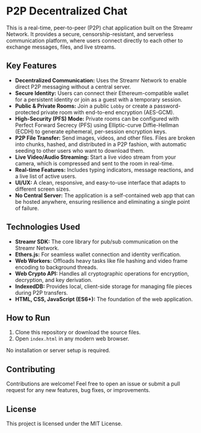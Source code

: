 # P2P Decentralized Chat

This is a real-time, peer-to-peer (P2P) chat application built on the Streamr Network. It provides a secure, censorship-resistant, and serverless communication platform, where users connect directly to each other to exchange messages, files, and live streams.

## Key Features

* **Decentralized Communication:** Uses the Streamr Network to enable direct P2P messaging without a central server.
* **Secure Identity:** Users can connect their Ethereum-compatible wallet for a persistent identity or join as a guest with a temporary session.
* **Public & Private Rooms:** Join a public `Lobby` or create a password-protected private room with end-to-end encryption (AES-GCM).
* **High-Security (PFS) Mode:** Private rooms can be configured with Perfect Forward Secrecy (PFS) using Elliptic-curve Diffie-Hellman (ECDH) to generate ephemeral, per-session encryption keys.
* **P2P File Transfer:** Send images, videos, and other files. Files are broken into chunks, hashed, and distributed in a P2P fashion, with automatic seeding to other users who want to download them.
* **Live Video/Audio Streaming:** Start a live video stream from your camera, which is compressed and sent to the room in real-time.
* **Real-time Features:** Includes typing indicators, message reactions, and a live list of active users.
* **UI/UX:** A clean, responsive, and easy-to-use interface that adapts to different screen sizes.
* **No Central Server:** The application is a self-contained web app that can be hosted anywhere, ensuring resilience and eliminating a single point of failure.

## Technologies Used

* **Streamr SDK:** The core library for pub/sub communication on the Streamr Network.
* **Ethers.js:** For seamless wallet connection and identity verification.
* **Web Workers:** Offloads heavy tasks like file hashing and video frame encoding to background threads.
* **Web Crypto API:** Handles all cryptographic operations for encryption, decryption, and key derivation.
* **IndexedDB:** Provides local, client-side storage for managing file pieces during P2P transfers.
* **HTML, CSS, JavaScript (ES6+):** The foundation of the web application.

## How to Run

1.  Clone this repository or download the source files.
2.  Open `index.html` in any modern web browser.

No installation or server setup is required.

## Contributing

Contributions are welcome! Feel free to open an issue or submit a pull request for any new features, bug fixes, or improvements.

## License

This project is licensed under the MIT License.
